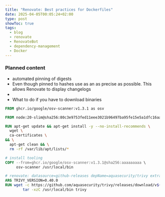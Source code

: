 ```yaml
---
title: "Renovate: Best practices for Dockerfiles"
date: 2025-04-05T00:05:24+02:00
type: post
showToc: true
tags:
  - blog
  - renovate
  - RenovateBot
  - dependency-management
  - Docker
---
```


### Planned content

- automated pinning of digests
- Even though pinned to hashes use as an as precise as possible. This allows Renovate to display changelogs
- 
- What to do if you have to download binaries

```dockerfile
FROM ghcr.io/google/osv-scanner:v1.3.1 as osv

FROM node:20-slim@sha256:80c3e9753fed11eee3021b96497ba95fe15e5a1dfc16aaf5bc66025f369e00dd

RUN apt-get update && apt-get install -y --no-install-recommends \
  wget \
  ca-certificates \
&& \
  apt-get clean && \
  rm -rf /var/lib/apt/lists/*

# install tooling
COPY --from=ghcr.io/google/osv-scanner:v1.3.1@sha256:aaaaaaaaa \
     osv-scanner /usr/local/bin

# renovate: datasource=github-releases depName=aquasecurity/trivy extractVersion=true
ARG TRIVY_VERSION=0.40.0
RUN wget -c https://github.com/aquasecurity/trivy/releases/download/v${TRIVY_VERSION}/trivy_${TRIVY_VERSION}_Linux-64Bit.tar.gz -O - | \
        tar -xzC /usr/local/bin trivy
```

